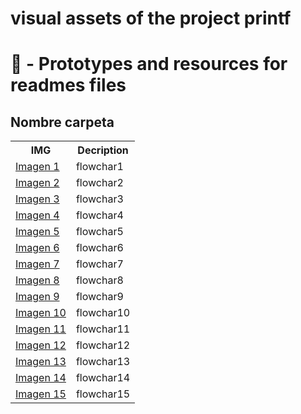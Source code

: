 # visual assets of the project printf

# 🎨 - Prototypes and resources for readmes files

<h2> Nombre carpeta </h2><table>
<tr>
<th>IMG</th>
<th>Decription</th>
</tr>
<tr>
<td> <a href="[https://github.com/JuanDAC/printf/blob/main/img/Funcion%20-pov%20y%20demas.jpg](https://github.com/JuanDAC/printf/blob/main/img/Funcion%20-pov%20y%20demas.jpg)">Imagen 1</a></td>  
<td>flowchar1</td>
</tr>
<tr>
<td> <a href="[https://github.com/JuanDAC/printf/blob/main/img/Funcion%20Calloc.jpg](https://github.com/JuanDAC/printf/blob/main/img/Funcion%20Calloc.jpg)">Imagen 2</a></td>  
<td>flowchar2</td>
</tr>
<tr>
<td> <a href="https://github.com/JuanDAC/printf/blob/main/img/Funcion%20Includes.jpg">Imagen 3</a></td>  
<td>flowchar3</td>
</tr>
<tr>
<td> <a href="https://github.com/JuanDAC/printf/blob/main/img/Funcion%20Lengt%20y%20string%20concat.jpg">Imagen 4</a></td>  
<td>flowchar4</td>
</tr>
<tr>
<td> <a href="https://github.com/JuanDAC/printf/blob/main/img/Funcion%20Print_rev.jpg">Imagen 5</a></td>  
<td>flowchar5</td>
</tr>
<tr>
<td> <a href="https://github.com/JuanDAC/printf/blob/main/img/Funcion%20Root13.jpg">Imagen 6</a></td>  
<td>flowchar6</td>
</tr>
</tr>
<tr>
<td> <a href="https://github.com/JuanDAC/printf/blob/main/img/Funcion%20Strcat.jpg">Imagen 7</a></td>  
<td>flowchar7</td>
</tr>
<tr>
<td> <a href="https://github.com/JuanDAC/printf/blob/main/img/Funcion%20_abs.jpg">Imagen 8</a></td>  
<td>flowchar8</td>
</tr>
<tr>
<td> <a href="https://github.com/JuanDAC/printf/blob/main/img/Funcion%20get_scale.jpg">Imagen 9</a></td>  
<td>flowchar9</td>
</tr>
<tr>
<td> <a href="https://github.com/JuanDAC/printf/blob/main/img/Funcion%20is%20number.jpg">Imagen 10</a></td>  
<td>flowchar10</td>
</tr>
<tr>
<td> <a href="https://github.com/JuanDAC/printf/blob/main/img/Funcion%20isalpha.jpg">Imagen 11</a></td>  
<td>flowchar11</td>
</tr>
<tr>
<td> <a href="https://github.com/JuanDAC/printf/blob/main/img/Funcion%20lengt.jpg">Imagen 12</a></td>  
<td>flowchar12</td>
</tr>
<tr>
<td> <a href="https://github.com/JuanDAC/printf/blob/main/img/Funcion%20stdup.jpg">Imagen 13</a></td>  
<td>flowchar13</td>
</tr>
<tr>
<td> <a href="https://github.com/JuanDAC/printf/blob/main/img/Funcion%20str_concat.jpg">Imagen 14</a></td>  
<td>flowchar14</td>
</tr>
<tr>
<td> <a href="https://github.com/JuanDAC/printf/blob/main/img/Funcion%20strlen_recursion.jpg">Imagen 15</a></td>  
<td>flowchar15</td>
</tr>
</table>